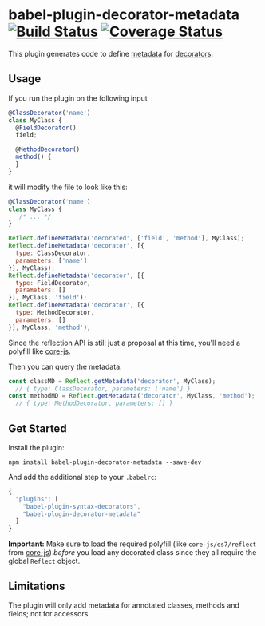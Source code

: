 # babel-plugin-decorator-metadata [![Build Status](https://travis-ci.org/stephanos/babel-plugin-decorator-metadata.svg)](https://travis-ci.org/stephanos/babel-plugin-decorator-metadata) [![Coverage Status](https://coveralls.io/repos/stephanos/babel-plugin-decorator-metadata/badge.svg?branch=master&service=github)](https://coveralls.io/github/stephanos/babel-plugin-decorator-metadata?branch=master)


This plugin generates code to define
[metadata](https://github.com/rbuckton/ReflectDecorators)
for
[decorators](https://github.com/wycats/javascript-decorators).


## Usage

If you run the plugin on the following input

```js
@ClassDecorator('name')
class MyClass {
  @FieldDecorator()
  field;

  @MethodDecorator()
  method() {
  }
}
```

it will modify the file to look like this:

```js
@ClassDecorator('name')
class MyClass {
   /* ... */
}

Reflect.defineMetadata('decorated', ['field', 'method'], MyClass);
Reflect.defineMetadata('decorator', [{
  type: ClassDecorator,
  parameters: ['name']
}], MyClass);
Reflect.defineMetadata('decorator', [{
  type: FieldDecorator,
  parameters: []
}], MyClass, 'field');
Reflect.defineMetadata('decorator', [{
  type: MethodDecorator,
  parameters: []
}], MyClass, 'method');
```

Since the reflection API is still just a proposal at this time,
you'll need a polyfill like [core-js](https://github.com/zloirock/core-js).

Then you can query the metadata:

```js
const classMD = Reflect.getMetadata('decorator', MyClass);
  // { type: ClassDecorator, parameters: ['name'] }
const methodMD = Reflect.getMetadata('decorator', MyClass, 'method');
  // { type: MethodDecorator, parameters: [] }
```


## Get Started

Install the plugin:

```
npm install babel-plugin-decorator-metadata --save-dev
```

And add the additional step to your `.babelrc`:

```js
{
  "plugins": [
    "babel-plugin-syntax-decorators",
    "babel-plugin-decorator-metadata"
  ]
}
```

**Important:** Make sure to load the required polyfill
(like `core-js/es7/reflect` from [core-js](https://github.com/zloirock/core-js))
*before* you load any decorated class
since they all require the global `Reflect` object.


## Limitations

The plugin will only add metadata for annotated classes, methods and fields;
not for accessors.
